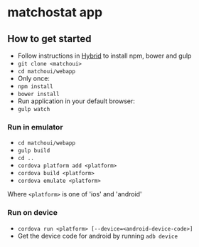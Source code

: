 # matchostat app

## How to get started
- Follow instructions in [Hybrid](https://github.com/martinclsn/hybrid) to install npm, bower and gulp
- ```git clone <matchoui>```
- ```cd matchoui/webapp```
- Only once:
 - ```npm install```
 - ```bower install```
- Run application in your default browser:
 - ```gulp watch```

### Run in emulator
- ```cd matchoui/webapp```
- ```gulp build```
- ```cd ..```
- ```cordova platform add <platform>```
- ```cordova build <platform>```
- ```cordova emulate <platform>```

Where ```<platform>``` is one of 'ios' and 'android'  

### Run on device
- ```cordova run <platform> [--device=<android-device-code>]```
 - Get the device code for android by running ```adb device```

